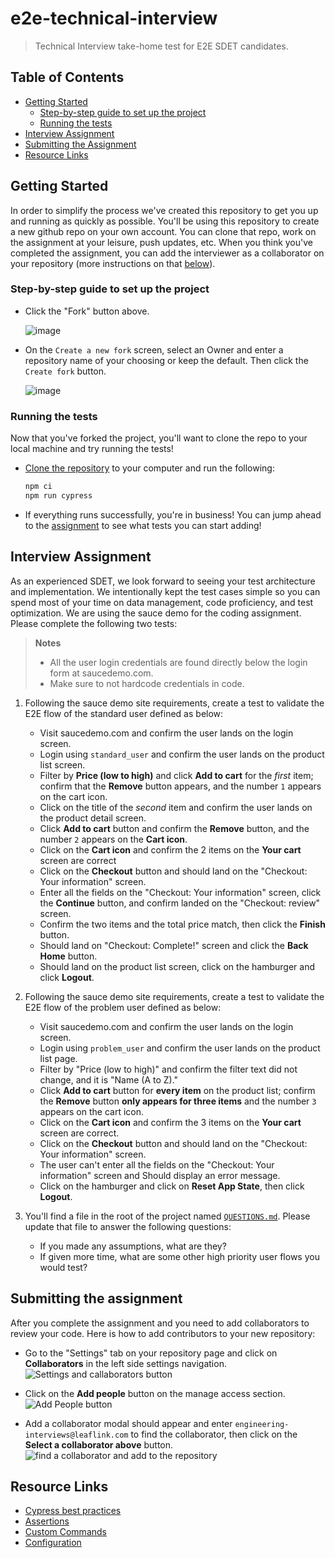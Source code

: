 # e2e-technical-interview

> Technical Interview take-home test for E2E SDET candidates.

## Table of Contents

- [Getting Started](#getting-started)
  - [Step-by-step guide to set up the project](#step-by-step-guide-to-set-up-the-project)
  - [Running the tests](#running-the-tests)
- [Interview Assignment](#interview-assignment)
- [Submitting the Assignment](#submitting-the-assignment)
- [Resource Links](#resource-links)

## Getting Started

In order to simplify the process we've created this repository to get you up and running as quickly as possible. You'll be using this repository to create a new github repo on your own account. You can clone that repo, work on the assignment at your leisure, push updates, etc. When you think you've completed the assignment, you can add the interviewer as a collaborator on your repository (more instructions on that [below](#submitting-the-assignment)).

### Step-by-step guide to set up the project

- Click the "Fork" button above.

  ![image](https://user-images.githubusercontent.com/1666298/229853476-3532d460-0b74-49a4-99c9-522095d9e042.png)

- On the `Create a new fork` screen, select an Owner and enter a repository name of your choosing or keep the default. Then click the `Create fork` button.

  ![image](https://user-images.githubusercontent.com/1666298/229852815-9fd2a36b-0147-465d-9340-d18671578f25.png)

### Running the tests

Now that you've forked the project, you'll want to clone the repo to your local machine and try running the tests!

- [Clone the repository](https://docs.github.com/en/repositories/creating-and-managing-repositories/cloning-a-repository) to your computer and run the following:
    ```sh
    npm ci
    npm run cypress
    ```
- If everything runs successfully, you're in business! You can jump ahead to the [assignment](#interview-assignment) to see what tests you can start adding!

## Interview Assignment

As an experienced SDET, we look forward to seeing your test architecture and implementation. We intentionally kept the test cases simple so you can spend most of your time on data management, code proficiency, and test optimization. We are using the sauce demo for the coding assignment. Please complete the following two tests:

> **Notes**
> - All the user login credentials are found directly below the login form at saucedemo.com.
> - Make sure to not hardcode credentials in code.

1. Following the sauce demo site requirements, create a test to validate the E2E flow of the standard user defined as below:
     - Visit saucedemo.com and confirm the user lands on the login screen.
     - Login using `standard_user` and confirm the user lands on the product list screen.
     - Filter by **Price (low to high)** and click **Add to cart** for the *first* item; confirm that the **Remove** button appears, and the number `1` appears on the cart icon.
     - Click on the title of the *second* item and confirm the user lands on the product detail screen.
     - Click **Add to cart** button and confirm the **Remove** button, and the number `2` appears on the **Cart icon**.
     - Click on the **Cart icon** and confirm the 2 items on the **Your cart** screen are correct
     - Click on the **Checkout** button and should land on the "Checkout: Your information" screen.
     - Enter all the fields on the "Checkout: Your information" screen, click the **Continue** button, and confirm landed on the "Checkout: review" screen.
     - Confirm the two items and the total price match, then click the **Finish** button.
     - Should land on "Checkout: Complete!" screen and click the **Back Home** button.
     - Should land on the product list screen, click on the hamburger and click **Logout**.

2. Following the sauce demo site requirements, create a test to validate the E2E flow of the problem user defined as below:
     - Visit saucedemo.com and confirm the user lands on the login screen.
     - Login using `problem_user` and confirm the user lands on the product list page.
     - Filter by "Price (low to high)" and confirm the filter text did not change, and it is "Name (A to Z)."
     - Click **Add to cart** button for **every item** on the product list; confirm the **Remove** button **only appears for three items** and the number `3` appears on the cart icon.
     - Click on the **Cart icon** and confirm the 3 items on the **Your cart** screen are correct.
     - Click on the **Checkout** button and should land on the "Checkout: Your information" screen.
     - The user can't enter all the fields on the "Checkout: Your information" screen and Should display an error message.
     - Click on the hamburger and click on **Reset App State**, then click **Logout**.

3. You'll find a file in the root of the project named [`QUESTIONS.md`](./QUESTIONS.md). Please update that file to answer the following questions:
     - If you made any assumptions, what are they?
     - If given more time, what are some other high priority user flows you would test?

## Submitting the assignment

After you complete the assignment and you need to add collaborators to review your code. Here is how to add contributors to your new repository:

- Go to the "Settings" tab on your repository page and click on **Collaborators** in the left side settings navigation.
  ![Settings and callaborators button](./assets/docs/SettingsAndCollaborators.png)

- Click on the **Add people** button on the manage access section.
  ![Add People button](./assets/docs/addPeople.png)

- Add a collaborator modal should appear and enter `engineering-interviews@leaflink.com` to find the collaborator, then click on the **Select a collaborator above** button.
  ![find a collaborator and add to the repository](./assets/docs/SelectCollaborator.png)

## Resource Links
-  [Cypress best practices](https://docs.cypress.io/guides/references/best-practices)
-  [Assertions](https://docs.cypress.io/guides/references/assertions)
-  [Custom Commands](https://docs.cypress.io/guides/tooling/typescript-support#Types-for-Custom-Commands)
-  [Configuration](https://docs.cypress.io/guides/references/configuration)
